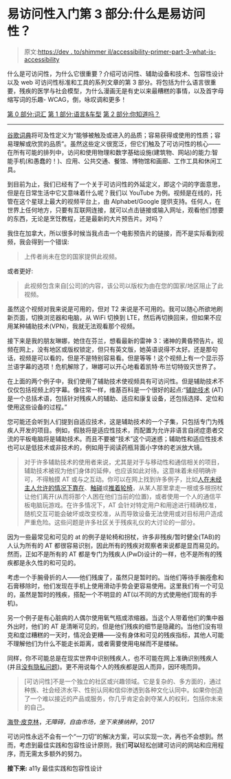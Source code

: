 # 易访问性入门第 3 部分:什么是易访问性？

> 原文:[https://dev . to/shimmer il/accessibility-primer-part-3-what-is-accessibility](https://dev.to/shimmoril/accessibility-primer-part-3-what-is-accessiblity)

什么是可访问性，为什么它很重要？介绍可访问性、辅助设备和技术、包容性设计以及 web 可访问性标准和工具的系列文章的第 3 部分。将包括为什么语言很重要，残疾的医学与社会模型，为什么漫画无是有史以来最糟糕的事情，以及首字母缩写词的乐趣- WCAG，倒，咏叹调和更多！

[第 0 部分:词汇](https://dev.to/shimmoril/accessibility-primer-part-0-glossary)
[第 1 部分:语言&车型](https://dev.to/shimmoril/accessibility-primer-part-1-language-and-models)
[第 2 部分:你知道吗？](https://dev.to/shimmoril/accessibility-primer-part-2-did-you-know)

* * *

[谷歌词典](https://www.google.ca/search?q=what+is+accessibility&ie=utf-8&oe=utf-8&gws_rd=cr&ei=UK57WYCoLKGvjwTC4qWwAw)将可及性定义为“能够被触及或进入的品质；容易获得或使用的性质；容易理解或欣赏的品质”。虽然这些定义很宽泛，但它们触及了可访问性的核心——在所有可能的排列中，访问和使用物理和数字基础设施(建筑物、网站)的能力:智能手机(和愚蠢的！)、应用、公共交通、餐馆、博物馆和画廊、工作工具和休闲工具。

到目前为止，我们已经有了一个关于可访问性的外延定义，即这个词的字面意思，但是在日常生活中它又意味着什么呢？我们以 YouTube 为例。视频是在线的，托管在这个星球上最大的视频平台上，由 Alphabet/Google 提供支持。任何人，在世界上任何地方，只要有互联网连接，就可以点击链接或输入网址，观看他们想要的东西，无论是烹饪教程，还是最新的大片预告片。对吗？

我住在加拿大，所以很多时候当我点击一个电影预告片的链接，而不是实际看到视频，我会得到一个错误:

> 上传者尚未在您的国家提供此视频。

或者更好:

> 此视频包含来自[公司]的内容，该公司以版权为由在您的国家/地区阻止了此视频。

虽然这个视频对我来说是可用的，但对 T2 来说是不可用的。我可以随心所欲地刷新页面，切换浏览器和电脑，从 WiFi 切换到 LTE，然后再切换回来，但如果不应用某种辅助技术(VPN)，我就无法观看那个视频。

接下来是我的朋友琳娜，她住在芬兰，想看最新的雷神 3：诸神的黄昏预告片。视频在网上，没有地区或版权锁定，但只有英文版，她英语说得不太好。还是那句话，视频是可以看的，但是不是特别容易看。但是等等！这个视频上有一个显示芬兰语字幕的选项！危机解除了，琳娜可以开心地看着凯特·布兰切特毁灭世界了。

在上面的两个例子中，我们使用了辅助技术使视频具有可访问性。但是辅助技术不仅仅包括视频上的字幕。像往常一样，维基百科是一个很好的起点:“[辅助技术](https://en.wikipedia.org/wiki/Assistive_technology) (AT)是一个总括术语，包括针对残疾人的辅助、适应和康复设备，还包括选择、定位和使用这些设备的过程。”

您可能还会听到人们提到自适应技术，这是辅助技术的一个子集，只包括专门为残疾人开发的项目。例如，假肢将是适应性技术，而配置为允许非语言自闭症患者交流的平板电脑将是辅助技术。而且不要被“技术”这个词迷惑；辅助性和适应性技术也可以是低技术或非技术的，例如用于阅读药瓶背面小字体的老派放大镜。

> 对于许多辅助技术的使用者来说，尤其是对于与移动性和通信相关的项目，辅助技术被视为他们身体的延伸，也应该如此对待。这意味着未经明确许可，不得触摸 AT 或与之互动。你可以在网上找到许多例子，比如[人在未经主人允许的情况下靠在](http://www.bbc.com/news/blogs-ouch-29459754)、[触碰](https://physioinmotion.ca/blog/disability-etiquette/)或[推着轮椅](https://themighty.com/2017/01/dont-touch-someones-wheelchair-without-permission/)，从某人那里拿走一根或多根拐杖让他们离开(从而将那个人困在他们当前的位置)，或者使用一个人的通信平板电脑玩游戏。在许多情况下，AT 会针对特定用户和用途进行精确校准，随机交互可能会破坏或改变校准，从而导致设备无法使用或对目标用户造成严重危险。这些问题是许多社区关于残疾礼仪的大讨论的一部分。

因为一些最常见和可见的 at 的例子是轮椅和拐杖，许多非残疾/暂时健全(TAB)的人认为所有的 AT 都很容易识别，因此所有的残疾对观察者来说都是显而易见的。然而，正如不是所有的 AT 都是专门为残疾人(PwD)设计的一样，也不是所有的残疾都是永久性的和可见的。

考虑一个手腕骨折的人——他们残废了，虽然只是暂时的。当他们等待手腕痊愈和石膏移除时，他们发现在手机上使用滑动手势会更容易使用。这里我们有一个可见的，虽然是暂时的残疾，搭配一个不明显的 AT(以不同的方式使用他们现有的手机)。

另一个例子是有心脏病的人偶尔使用氧气瓶或浓缩器。当这个人带着他们的集中器外出时，他们的 AT 是清晰可见的，但是他们残疾的细节是隐藏的。当他们没有坦克和度过糟糕的一天时，情况会更糟——没有身体和可见的残疾指标，其他人可能不理解他们为什么不能走长距离，或者需要使用电梯而不是楼梯。

同样，你不可能总是在现实世界中识别残疾人，也不可能在网上准确识别残疾人(并且[没有隐私问题](https://soap.stanford.edu/tips-and-tools/screen-reader-testing))。更不用说每个人的残疾都是因人而异，因环境而异。

> [可访问性]不是一个独立的社区或兴趣领域。它是复杂的、多方面的，通过种族、社会经济水平、性别认同和信仰渗透到各种文化认同中。如果你创造了一个难以接近的产品或服务，你几乎肯定会剥夺某人的权利，包括你未来的自己。

[海登·皮克林](http://www.heydonworks.com/article/accessibility-the-free-market-and-punching-nazis-while-sitting-down)，*无障碍，自由市场，坐下来揍纳粹*，2017

可访问性永远不会有一个“一刀切”的解决方案，可以实现一次，再也不会想到。然而，考虑到最佳实践和包容性设计原则，我们**可以**轻松创建可访问的网站和应用程序，而无需太多额外的努力。

**接下来:** a11y 最佳实践和包容性设计